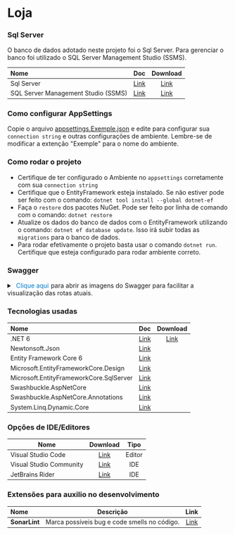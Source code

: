 # Loja

### Sql Server

O banco de dados adotado neste projeto foi o Sql Server. Para gerenciar o banco foi utilizado o SQL Server Management
Studio (SSMS).

| Nome                                |                                                    Doc                                                     |                                                      Download                                                       |
|:------------------------------------|:----------------------------------------------------------------------------------------------------------:|:-------------------------------------------------------------------------------------------------------------------:|
| Sql Server                          |              [Link](https://learn.microsoft.com/en-us/sql/sql-server/?view=sql-server-ver16)               |                       [Link](https://www.microsoft.com/pt-br/sql-server/sql-server-downloads)                       |
| SQL Server Management Studio (SSMS) | [Link](https://learn.microsoft.com/en-us/sql/ssms/sql-server-management-studio-ssms?view=sql-server-ver16) | [Link](https://learn.microsoft.com/pt-br/sql/ssms/download-sql-server-management-studio-ssms?view=sql-server-ver16) |

### Como configurar AppSettings

Copie o arquivo [appsettings.Exemple.json](Loja.API/appsettings.Exemple.json) e edite para configurar sua ``connection
string`` e outras configurações de ambiente.
Lembre-se de modificar a extenção "Exemple" para o nome do ambiente.

### Como rodar o projeto

* Certifique de ter configurado o Ambiente no ``appsettings`` corretamente com sua ``connection string``
* Certifique que o EntityFramework esteja instalado. Se não estiver pode ser feito com o
  comando: ``dotnet tool install --global dotnet-ef``
* Faça o ``restore`` dos pacotes NuGet. Pode ser feito por linha de comando com o comando: ``dotnet restore``
* Atualize os dados do banco de dados com o EntityFramework utilizando o comando: ``dotnet ef database update``. Isso
  irá subir todas as ``migrations`` para o banco de dados.
* Para rodar efetivamente o projeto basta usar o comando ``dotnet run``. Certifique que esteja configurado para rodar
  ambiente correto.

### Swagger
<details>
<summary><span style="color: #007acc; padding: 2px 5px; border-radius: 3px; background: rgba(255, 255, 255, 0.5);">Clique aqui</span>para abrir as imagens do Swagger para facilitar a visualização das rotas atuais.</summary>

![img_2.png](swagger_imgs/img_2.png)
![img_3.png](swagger_imgs/img_3.png)
![img_4.png](swagger_imgs/img_4.png)
![img_1.png](swagger_imgs/img_1.png)
![img_5.png](swagger_imgs/img_5.png)

</details>

### Tecnologias usadas

| Nome                                    |                                                    Doc                                                    |                            Download                            |
|:----------------------------------------|:---------------------------------------------------------------------------------------------------------:|:--------------------------------------------------------------:|
| .NET 6                                  |                 [Link](https://docs.microsoft.com/en-us/aspnet/core/?view=aspnetcore-6.0)                 | [Link](https://dotnet.microsoft.com/en-us/download/dotnet/6.0) |
| Newtonsoft.Json                         |                    [Link](https://www.newtonsoft.com/json/help/html/Introduction.htm)                     |                                                                |
| Entity Framework Core 6                 |                             [Link](https://docs.microsoft.com/pt-br/ef/core/)                             |                                                                |
| Microsoft.EntityFrameworkCore.Design    | [Link](https://learn.microsoft.com/en-us/dotnet/api/microsoft.entityframeworkcore.design?view=efcore-8.0) |                                                                |
| Microsoft.EntityFrameworkCore.SqlServer |       [Link](https://learn.microsoft.com/pt-br/ef/core/providers/sql-server/?tabs=dotnet-core-cli)        |                                                                |
| Swashbuckle.AspNetCore                  |                     [Link](https://github.com/domaindrivendev/Swashbuckle.AspNetCore)                     |                                                                |
| Swashbuckle.AspNetCore.Annotations      |                     [Link](https://github.com/domaindrivendev/Swashbuckle.AspNetCore)                     |                                                                |
| System.Linq.Dynamic.Core                |                      [Link](https://github.com/zzzprojects/System.Linq.Dynamic.Core)                      |                                                                |

### Opções de IDE/Editores

| Nome                    |                            Download                            |  Tipo  |
|-------------------------|:--------------------------------------------------------------:|:------:|
| Visual Studio Code      |         [Link](https://code.visualstudio.com/download)         | Editor |
| Visual Studio Community | [Link](https://visualstudio.microsoft.com/pt-br/vs/community/) |  IDE   |
| JetBrains Rider         |    [Link](https://www.jetbrains.com/pt-br/rider/download/)     |  IDE   |

### Extensões para auxilio no desenvolvimento

| Nome          |                  Descrição                   |                   Link                   |
|:--------------|:--------------------------------------------:|:----------------------------------------:|
| **SonarLint** | Marca possíveis bug e code smells no código. | [Link](https://www.sonarlint.org/vscode) | 

